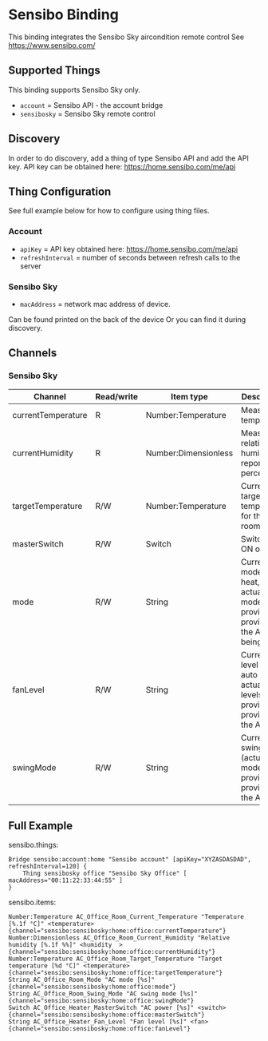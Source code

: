 # Sensibo Binding

This binding integrates the Sensibo Sky aircondition remote control 
See https://www.sensibo.com/

## Supported Things

This binding supports Sensibo Sky only.

* `account` = Sensibo API - the account bridge
* `sensibosky` = Sensibo Sky remote control

## Discovery

In order to do discovery, add a thing of type Sensibo API and add the API key. API key can be obtained here: https://home.sensibo.com/me/api

## Thing Configuration

See full example below for how to configure using thing files.

### Account

* `apiKey` = API key obtained here: https://home.sensibo.com/me/api
* `refreshInterval` = number of seconds between refresh calls to the server

### Sensibo Sky

* `macAddress` = network mac address of device.

Can be found printed on the back of the device
Or you can find it during discovery.

## Channels

### Sensibo Sky

| Channel             | Read/write    | Item type             | Description |
| ------------------- | ------------- | --------------------- | ----------- |
| currentTemperature  | R             | Number:Temperature    | Measured temperature  |
| currentHumidity     | R             | Number:Dimensionless  | Measured relative humidity, reported in percent |
| targetTemperature   | R/W           | Number:Temperature    | Current target temperature for this room |
| masterSwitch        | R/W           | Switch                | Switch AC ON or OFF |
| mode                | R/W           | String                | Current mode (cool, heat, etc, actual modes provided provided by the API) being active |
| fanLevel            | R/W           | String                | Current fan level (low, auto etc, actual levels provided provided by the API |
| swingMode           | R/W           | String                | Current swing mode (actual modes provided provided by the API |

## Full Example

sensibo.things:

```
Bridge sensibo:account:home "Sensibo account" [apiKey="XYZASDASDAD", refreshInterval=120] {
    Thing sensibosky office "Sensibo Sky Office" [ macAddress="00:11:22:33:44:55" ]
}
```

sensibo.items:

```
Number:Temperature AC_Office_Room_Current_Temperature "Temperature [%.1f °C]" <temperature>  {channel="sensibo:sensibosky:home:office:currentTemperature"}
Number:Dimensionless AC_Office_Room_Current_Humidity "Relative humidity [%.1f %%]" <humidity  >  {channel="sensibo:sensibosky:home:office:currentHumidity"}
Number:Temperature AC_Office_Room_Target_Temperature "Target temperature [%d °C]" <temperature>  {channel="sensibo:sensibosky:home:office:targetTemperature"}
String AC_Office_Room_Mode "AC mode [%s]" {channel="sensibo:sensibosky:home:office:mode"}
String AC_Office_Room_Swing_Mode "AC swing mode [%s]" {channel="sensibo:sensibosky:home:office:swingMode"}
Switch AC_Office_Heater_MasterSwitch "AC power [%s]" <switch>  {channel="sensibo:sensibosky:home:office:masterSwitch"}
String AC_Office_Heater_Fan_Level "Fan level [%s]" <fan>  {channel="sensibo:sensibosky:home:office:fanLevel"}
```
